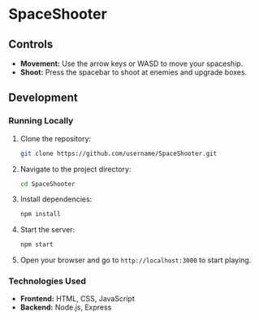 # SpaceShooter

## Controls

- **Movement:** Use the arrow keys or WASD to move your spaceship.
- **Shoot:** Press the spacebar to shoot at enemies and upgrade boxes.

## Development

### Running Locally

1. Clone the repository:

    ```sh
    git clone https://github.com/username/SpaceShooter.git
    ```

2. Navigate to the project directory:

    ```sh
    cd SpaceShooter
    ```

3. Install dependencies:

    ```sh
    npm install
    ```

4. Start the server:

    ```sh
    npm start
    ```

5. Open your browser and go to `http://localhost:3000` to start playing.

### Technologies Used

- **Frontend:** HTML, CSS, JavaScript
- **Backend:** Node.js, Express

